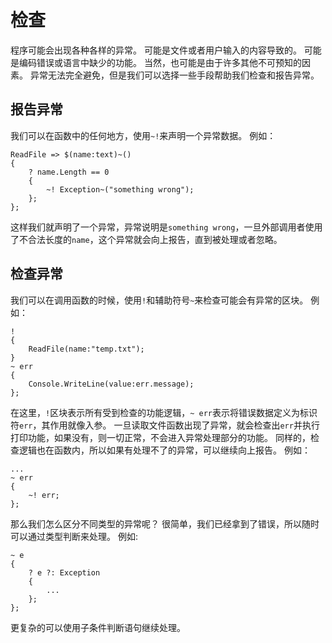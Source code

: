 # 检查
程序可能会出现各种各样的异常。
可能是文件或者用户输入的内容导致的。
可能是编码错误或语言中缺少的功能。
当然，也可能是由于许多其他不可预知的因素。
异常无法完全避免，但是我们可以选择一些手段帮助我们检查和报告异常。

## 报告异常
我们可以在函数中的任何地方，使用`~!`来声明一个异常数据。
例如：

    ReadFile => $(name:text)~()
    {
        ? name.Length == 0
        {
            ~! Exception~("something wrong");
        };
    };

这样我们就声明了一个异常，异常说明是`something wrong`，一旦外部调用者使用了不合法长度的`name`，这个异常就会向上报告，直到被处理或者忽略。
## 检查异常
我们可以在调用函数的时候，使用`!`和辅助符号`~`来检查可能会有异常的区块。
例如：

    !
    {
        ReadFile(name:"temp.txt");
    }
    ~ err
    {
        Console.WriteLine(value:err.message);
    };

在这里，`!`区块表示所有受到检查的功能逻辑，`~ err`表示将错误数据定义为标识符`err`，其作用就像入参。
一旦读取文件函数出现了异常，就会检查出`err`并执行打印功能，如果没有，则一切正常，不会进入异常处理部分的功能。
同样的，检查逻辑也在函数内，所以如果有处理不了的异常，可以继续向上报告。
例如：

    ...
    ~ err 
    { 
        ~! err; 
    };

那么我们怎么区分不同类型的异常呢？
很简单，我们已经拿到了错误，所以随时可以通过类型判断来处理。
例如:

    ~ e
    {
        ? e ?: Exception
        {
            ...
        };
    };

更复杂的可以使用子条件判断语句继续处理。